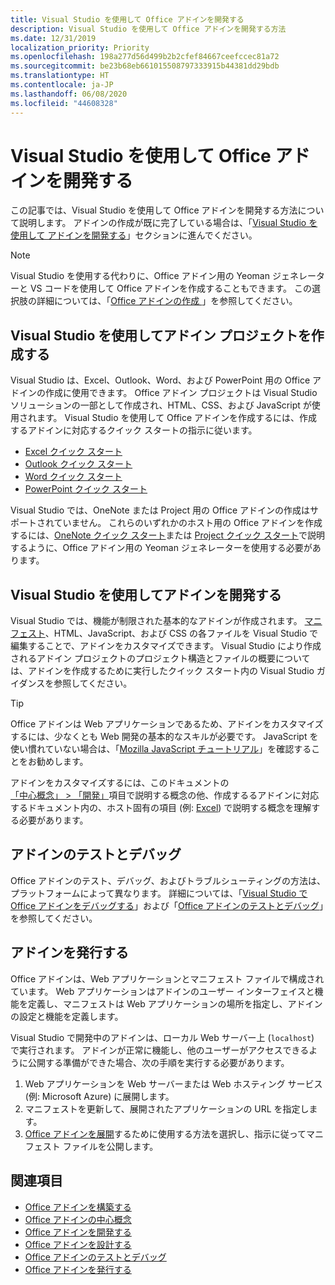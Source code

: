 ```yaml
---
title: Visual Studio を使用して Office アドインを開発する
description: Visual Studio を使用して Office アドインを開発する方法
ms.date: 12/31/2019
localization_priority: Priority
ms.openlocfilehash: 198a277d56d499b2b2cfef84667ceefccec81a72
ms.sourcegitcommit: be23b68eb661015508797333915b44381dd29bdb
ms.translationtype: HT
ms.contentlocale: ja-JP
ms.lasthandoff: 06/08/2020
ms.locfileid: "44608328"
---
```

# <a name="develop-office-add-ins-with-visual-studio"></a>Visual Studio を使用して Office アドインを開発する

この記事では、Visual Studio を使用して Office アドインを開発する方法について説明します。 アドインの作成が既に完了している場合は、「[Visual Studio を使用して アドインを開発する](#develop-the-add-in-using-visual-studio)」セクションに進んでください。

> [!NOTE]
> Visual Studio を使用する代わりに、Office アドイン用の Yeoman ジェネレーターと VS コードを使用して Office アドインを作成することもできます。 この選択肢の詳細については、「[Office アドインの作成 ](../overview/office-add-ins-fundamentals.md#creating-an-office-add-in)」を参照してください。

## <a name="create-the-add-in-project-using-visual-studio"></a>Visual Studio を使用してアドイン プロジェクトを作成する

Visual Studio は、Excel、Outlook、Word、および PowerPoint 用の Office アドインの作成に使用できます。 Office アドイン プロジェクトは Visual Studio ソリューションの一部として作成され、HTML、CSS、および JavaScript が使用されます。 Visual Studio を使用して Office アドインを作成するには、作成するアドインに対応するクイック スタートの指示に従います。

- [Excel クイック スタート](../quickstarts/excel-quickstart-jquery.md?tabs=visualstudio)
- [Outlook クイック スタート](../quickstarts/outlook-quickstart.md?tabs=visualstudio)
- [Word クイック スタート](../quickstarts/word-quickstart.md?tabs=visualstudio)
- [PowerPoint クイック スタート](../quickstarts/powerpoint-quickstart.md?tabs=visualstudio)

Visual Studio では、OneNote または Project 用の Office アドインの作成はサポートされていません。 これらのいずれかのホスト用の Office アドインを作成するには、[OneNote クイック スタート](../quickstarts/onenote-quickstart.md)または [Project クイック スタート](../quickstarts/project-quickstart.md)で説明するように、Office アドイン用の Yeoman ジェネレーターを使用する必要があります。

## <a name="develop-the-add-in-using-visual-studio"></a>Visual Studio を使用してアドインを開発する

Visual Studio では、機能が制限された基本的なアドインが作成されます。 [マニフェスト](add-in-manifests.md)、HTML、JavaScript、および CSS の各ファイルを Visual Studio で編集することで、アドインをカスタマイズできます。 Visual Studio により作成されるアドイン プロジェクトのプロジェクト構造とファイルの概要については、アドインを作成するために実行したクイック スタート内の Visual Studio ガイダンスを参照してください。 

> [!TIP]
> Office アドインは Web アプリケーションであるため、アドインをカスタマイズするには、少なくとも Web 開発の基本的なスキルが必要です。 JavaScript を使い慣れていない場合は、「[Mozilla JavaScript チュートリアル](https://developer.mozilla.org/docs/Web/JavaScript/Guide/Introduction)」を確認することをお勧めします。

アドインをカスタマイズするには、このドキュメントの[「中心概念」 > 「開発」](develop-overview.md)項目で説明する概念の他、作成するるアドインに対応するドキュメント内の、ホスト固有の項目 (例: [Excel](../excel/index.md)) で説明する概念を理解する必要があります。 

## <a name="test-and-debug-the-add-in"></a>アドインのテストとデバッグ

Office アドインのテスト、デバッグ、およびトラブルシューティングの方法は、プラットフォームによって異なります。 詳細については、「[Visual Studio で Office アドインをデバッグする](debug-office-add-ins-in-visual-studio.md)」および「[Office アドインのテストとデバッグ](../testing/test-debug-office-add-ins.md)」を参照してください。

## <a name="publish-the-add-in"></a>アドインを発行する

Office アドインは、Web アプリケーションとマニフェスト ファイルで構成されています。 Web アプリケーションはアドインのユーザー インターフェイスと機能を定義し、マニフェストは Web アプリケーションの場所を指定し、アドインの設定と機能を定義します。

Visual Studio で開発中のアドインは、ローカル Web サーバー上 (`localhost`) で実行されます。 アドインが正常に機能し、他のユーザーがアクセスできるように公開する準備ができた場合、次の手順を実行する必要があります。

1. Web アプリケーションを Web サーバーまたは Web ホスティング サービス (例: Microsoft Azure) に展開します。
2. マニフェストを更新して、展開されたアプリケーションの URL を指定します。 
3. [Office アドインを展開](../publish/publish.md)するために使用する方法を選択し、指示に従ってマニフェスト ファイルを公開します。

## <a name="see-also"></a>関連項目

- [Office アドインを構築する](../overview/office-add-ins-fundamentals.md)
- [Office アドインの中心概念](../overview/core-concepts-office-add-ins.md)
- [Office アドインを開発する](../develop/develop-overview.md)
- [Office アドインを設計する](../design/add-in-design.md)
- [Office アドインのテストとデバッグ](../testing/test-debug-office-add-ins.md)
- [Office アドインを発行する](../publish/publish.md)